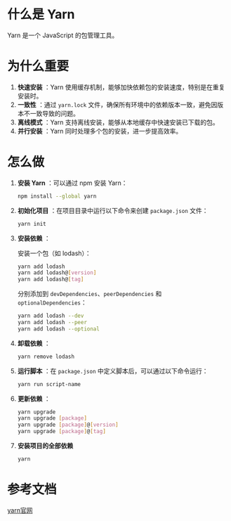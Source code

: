 # 什么是 Yarn

Yarn 是一个 JavaScript 的包管理工具。

# 为什么重要

1. **快速安装** ：Yarn 使用缓存机制，能够加快依赖包的安装速度，特别是在重复安装时。
2. **一致性** ：通过 `yarn.lock` 文件，确保所有环境中的依赖版本一致，避免因版本不一致导致的问题。
3. **离线模式** ：Yarn 支持离线安装，能够从本地缓存中快速安装已下载的包。
4. **并行安装** ：Yarn 同时处理多个包的安装，进一步提高效率。

# 怎么做

1. **安装 Yarn** ：可以通过 npm 安装 Yarn：

   ```bash
   npm install --global yarn
   ```
2. **初始化项目** ：在项目目录中运行以下命令来创建 `package.json` 文件：

   ```bash
   yarn init
   ```
3. **安装依赖** ：

   安装一个包（如 lodash）：

   ```bash
   yarn add lodash
   yarn add lodash@[version]
   yarn add lodash@[tag]
   ```

   分别添加到 `devDependencies`、`peerDependencies` 和 `optionalDependencies`：

   ```bash
   yarn add lodash --dev
   yarn add lodash --peer
   yarn add lodash --optional
   ```
4. **卸载依赖** ：

   ```bash
   yarn remove lodash
   ```
5. **运行脚本** ：在 `package.json` 中定义脚本后，可以通过以下命令运行：

   ```bash
   yarn run script-name
   ```
6. **更新依赖** ：

   ```bash
   yarn upgrade
   yarn upgrade [package]
   yarn upgrade [package]@[version]
   yarn upgrade [package]@[tag]
   ```
7. **安装项目的全部依赖**

   ```bash
   yarn
   ```

# 参考文档

[yarn官网](https://classic.yarnpkg.com/zh-Hans/)
